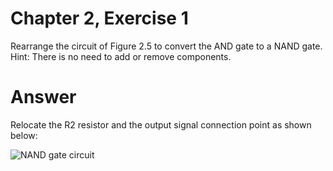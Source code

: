 # Chapter 2, Exercise 1

Rearrange the circuit of Figure 2.5 to convert the AND gate to a NAND gate. Hint: There is no need to add or remove components.

# Answer
Relocate the R2 resistor and the output signal connection point as shown below:

![NAND gate circuit](https://github.com/PacktPublishing/Modern-Computer-Architecture-and-Organization/blob/master/Chapter%20%202%20-%20Digital%20Logic/Answers%20to%20Exercises/Ex__1_Diagram.png)